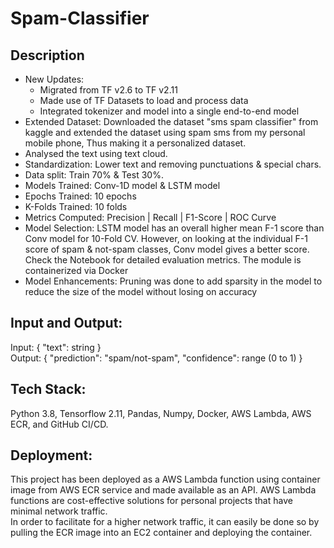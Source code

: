 # Spam-Classifier

## Description
- New Updates:
  - Migrated from TF v2.6 to TF v2.11
  - Made use of TF Datasets to load and process data
  - Integrated tokenizer and model into a single end-to-end model
- Extended Dataset: Downloaded the dataset "sms spam classifier" from kaggle and extended the dataset using spam sms from my personal mobile phone, Thus making it a personalized dataset. 
- Analysed the text using text cloud. 
- Standardization: Lower text and removing punctuations & special chars. 
- Data split: Train 70% & Test 30%. 
- Models Trained: Conv-1D model & LSTM model
- Epochs Trained: 10 epochs
- K-Folds Trained: 10 folds
- Metrics Computed: Precision | Recall | F1-Score | ROC Curve
- Model Selection: LSTM model has an overall higher mean F-1 score than Conv model for 10-Fold CV. However, on looking at the individual F-1 score of spam & not-spam classes, Conv model gives a better score. <br>
Check the Notebook for detailed evaluation metrics. The module is containerized via Docker
- Model Enhancements: Pruning was done to add sparsity in the model to reduce the size of the model without losing on accuracy

## Input and Output:
Input: { "text": string } <br>
Output: { "prediction": "spam/not-spam", "confidence": range (0 to 1) }

## Tech Stack:
Python 3.8, Tensorflow 2.11, Pandas, Numpy, Docker, AWS Lambda, AWS ECR, and GitHub CI/CD.

## Deployment:
This project has been deployed as a AWS Lambda function using container image from AWS ECR service and made available as an API. AWS Lambda functions are cost-effective solutions for personal projects that have minimal network traffic. <br> In order to facilitate for a higher network traffic, it can easily be done so by pulling the ECR image into an EC2 container and deploying the container.